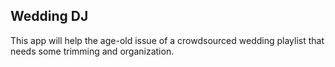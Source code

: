 ## Wedding DJ

This app will help the age-old issue of a crowdsourced wedding playlist that needs some trimming and organization.